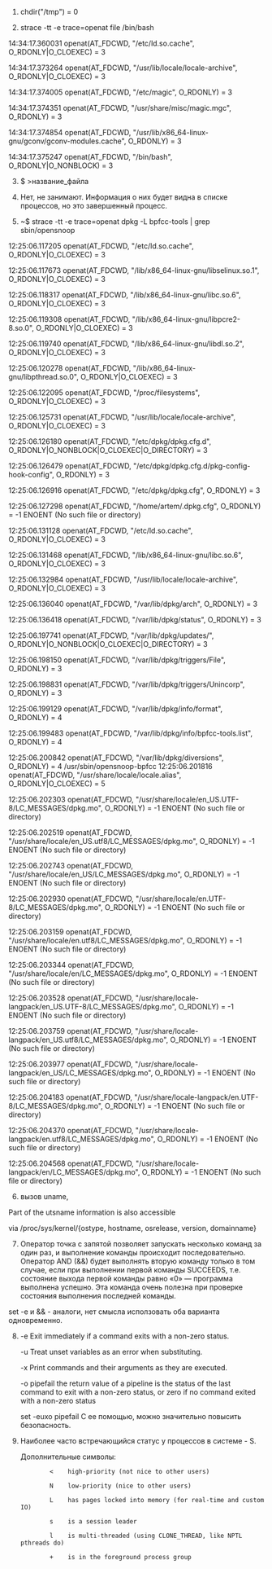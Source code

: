 1. chdir("/tmp")                           = 0

2. strace -tt -e trace=openat file /bin/bash

14:34:17.360031 openat(AT_FDCWD, "/etc/ld.so.cache", O_RDONLY|O_CLOEXEC) = 3

14:34:17.373264 openat(AT_FDCWD, "/usr/lib/locale/locale-archive", O_RDONLY|O_CLOEXEC) = 3

14:34:17.374005 openat(AT_FDCWD, "/etc/magic", O_RDONLY) = 3

14:34:17.374351 openat(AT_FDCWD, "/usr/share/misc/magic.mgc", O_RDONLY) = 3

14:34:17.374854 openat(AT_FDCWD, "/usr/lib/x86_64-linux-gnu/gconv/gconv-modules.cache", O_RDONLY) = 3

14:34:17.375247 openat(AT_FDCWD, "/bin/bash", O_RDONLY|O_NONBLOCK) = 3


3. $ >название_файла

4. Нет, не занимают. Информация о них будет видна в списке процессов, но это завершенный процесс.

5. ~$ strace -tt -e trace=openat dpkg -L bpfcc-tools | grep sbin/opensnoop

12:25:06.117205 openat(AT_FDCWD, "/etc/ld.so.cache", O_RDONLY|O_CLOEXEC) = 3

12:25:06.117673 openat(AT_FDCWD, "/lib/x86_64-linux-gnu/libselinux.so.1", O_RDONLY|O_CLOEXEC) = 3

12:25:06.118317 openat(AT_FDCWD, "/lib/x86_64-linux-gnu/libc.so.6", O_RDONLY|O_CLOEXEC) = 3

12:25:06.119308 openat(AT_FDCWD, "/lib/x86_64-linux-gnu/libpcre2-8.so.0", O_RDONLY|O_CLOEXEC) = 3

12:25:06.119740 openat(AT_FDCWD, "/lib/x86_64-linux-gnu/libdl.so.2", O_RDONLY|O_CLOEXEC) = 3

12:25:06.120278 openat(AT_FDCWD, "/lib/x86_64-linux-gnu/libpthread.so.0", O_RDONLY|O_CLOEXEC) = 3

12:25:06.122095 openat(AT_FDCWD, "/proc/filesystems", O_RDONLY|O_CLOEXEC) = 3

12:25:06.125731 openat(AT_FDCWD, "/usr/lib/locale/locale-archive", O_RDONLY|O_CLOEXEC) = 3

12:25:06.126180 openat(AT_FDCWD, "/etc/dpkg/dpkg.cfg.d", O_RDONLY|O_NONBLOCK|O_CLOEXEC|O_DIRECTORY) = 3

12:25:06.126479 openat(AT_FDCWD, "/etc/dpkg/dpkg.cfg.d/pkg-config-hook-config", O_RDONLY) = 3

12:25:06.126916 openat(AT_FDCWD, "/etc/dpkg/dpkg.cfg", O_RDONLY) = 3

12:25:06.127298 openat(AT_FDCWD, "/home/artem/.dpkg.cfg", O_RDONLY) = -1 ENOENT (No such file or directory)

12:25:06.131128 openat(AT_FDCWD, "/etc/ld.so.cache", O_RDONLY|O_CLOEXEC) = 3

12:25:06.131468 openat(AT_FDCWD, "/lib/x86_64-linux-gnu/libc.so.6", O_RDONLY|O_CLOEXEC) = 3

12:25:06.132984 openat(AT_FDCWD, "/usr/lib/locale/locale-archive", O_RDONLY|O_CLOEXEC) = 3

12:25:06.136040 openat(AT_FDCWD, "/var/lib/dpkg/arch", O_RDONLY) = 3

12:25:06.136418 openat(AT_FDCWD, "/var/lib/dpkg/status", O_RDONLY) = 3

12:25:06.197741 openat(AT_FDCWD, "/var/lib/dpkg/updates/", O_RDONLY|O_NONBLOCK|O_CLOEXEC|O_DIRECTORY) = 3

12:25:06.198150 openat(AT_FDCWD, "/var/lib/dpkg/triggers/File", O_RDONLY) = 3

12:25:06.198831 openat(AT_FDCWD, "/var/lib/dpkg/triggers/Unincorp", O_RDONLY) = 3

12:25:06.199129 openat(AT_FDCWD, "/var/lib/dpkg/info/format", O_RDONLY) = 4

12:25:06.199483 openat(AT_FDCWD, "/var/lib/dpkg/info/bpfcc-tools.list", O_RDONLY) = 4

12:25:06.200842 openat(AT_FDCWD, "/var/lib/dpkg/diversions", O_RDONLY) = 4
/usr/sbin/opensnoop-bpfcc
12:25:06.201816 openat(AT_FDCWD, "/usr/share/locale/locale.alias", O_RDONLY|O_CLOEXEC) = 5

12:25:06.202303 openat(AT_FDCWD, "/usr/share/locale/en_US.UTF-8/LC_MESSAGES/dpkg.mo", O_RDONLY) = -1 ENOENT (No such file or directory)

12:25:06.202519 openat(AT_FDCWD, "/usr/share/locale/en_US.utf8/LC_MESSAGES/dpkg.mo", O_RDONLY) = -1 ENOENT (No such file or directory)

12:25:06.202743 openat(AT_FDCWD, "/usr/share/locale/en_US/LC_MESSAGES/dpkg.mo", O_RDONLY) = -1 ENOENT (No such file or directory)

12:25:06.202930 openat(AT_FDCWD, "/usr/share/locale/en.UTF-8/LC_MESSAGES/dpkg.mo", O_RDONLY) = -1 ENOENT (No such file or directory)

12:25:06.203159 openat(AT_FDCWD, "/usr/share/locale/en.utf8/LC_MESSAGES/dpkg.mo", O_RDONLY) = -1 ENOENT (No such file or directory)

12:25:06.203344 openat(AT_FDCWD, "/usr/share/locale/en/LC_MESSAGES/dpkg.mo", O_RDONLY) = -1 ENOENT (No such file or directory)

12:25:06.203528 openat(AT_FDCWD, "/usr/share/locale-langpack/en_US.UTF-8/LC_MESSAGES/dpkg.mo", O_RDONLY) = -1 ENOENT (No such file or directory)

12:25:06.203759 openat(AT_FDCWD, "/usr/share/locale-langpack/en_US.utf8/LC_MESSAGES/dpkg.mo", O_RDONLY) = -1 ENOENT (No such file or directory)

12:25:06.203977 openat(AT_FDCWD, "/usr/share/locale-langpack/en_US/LC_MESSAGES/dpkg.mo", O_RDONLY) = -1 ENOENT (No such file or directory)

12:25:06.204183 openat(AT_FDCWD, "/usr/share/locale-langpack/en.UTF-8/LC_MESSAGES/dpkg.mo", O_RDONLY) = -1 ENOENT (No such file or directory)

12:25:06.204370 openat(AT_FDCWD, "/usr/share/locale-langpack/en.utf8/LC_MESSAGES/dpkg.mo", O_RDONLY) = -1 ENOENT (No such file or directory)

12:25:06.204568 openat(AT_FDCWD, "/usr/share/locale-langpack/en/LC_MESSAGES/dpkg.mo", O_RDONLY) = -1 ENOENT (No such file or directory)


6. вызов uname, 

Part of the utsname information is also accessible 

via /proc/sys/kernel/{ostype, hostname, osrelease, version, domainname}

7. Оператор точка с запятой позволяет запускать несколько команд за один раз, и выполнение команды происходит последовательно.
Оператор AND (&&) будет выполнять вторую команду только в том случае, если при выполнении первой команды SUCCEEDS, 
т.е. состояние выхода первой команды равно «0» — программа выполнена успешно. Эта команда очень полезна при проверке 
состояния выполнения последней команды.

set -e и && - аналоги, нет смысла исползовать оба варианта одновременно.

8. -e  Exit immediately if a command exits with a non-zero status.
 
   -u  Treat unset variables as an error when substituting.
   
   -x  Print commands and their arguments as they are executed.
   
   -o  pipefail     the return value of a pipeline is the status of
                    the last command to exit with a non-zero status,
                    or zero if no command exited with a non-zero status
                    
   set -euxo pipefail С ее помощью, можно значительно повысить безопасность.
   
9. Наиболее часто встречающийся статус у процессов в системе - S.
   
   Дополнительные символы:
   
               <    high-priority (not nice to other users)
               
               N    low-priority (nice to other users)
               
               L    has pages locked into memory (for real-time and custom IO)
               
               s    is a session leader
               
               l    is multi-threaded (using CLONE_THREAD, like NPTL pthreads do)
               
               +    is in the foreground process group

